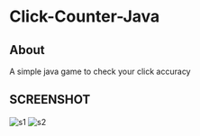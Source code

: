 # Click-Counter-Java

<h2>About</h2>
<label>A simple java game to check your click accuracy</label>

<h2> SCREENSHOT </h2>
<img src="https://i.imgur.com/pGJ9f0p.png" align="center" alt="s1" />
<img src="https://i.imgur.com/I4Raarh.png" align="center" alt="s2" />
